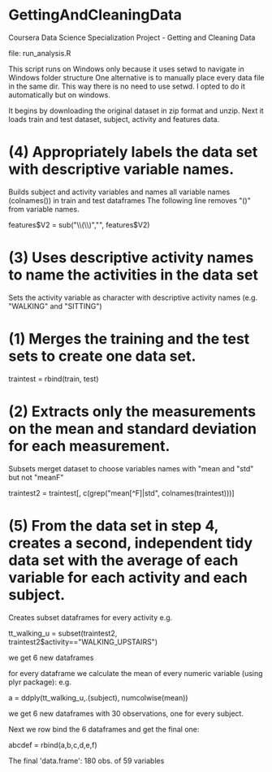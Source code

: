 GettingAndCleaningData
======================

Coursera Data Science Specialization Project - Getting and Cleaning Data

file: run_analysis.R

This script runs on Windows only because it uses setwd to navigate in Windows folder structure
One alternative is to manually place every data file in the same dir. This way there is no need to use setwd.
I opted to do it automatically but on windows.


It begins by downloading the original dataset in zip format and unzip.
Next it loads train and test dataset, subject, activity and features data.

# (4) Appropriately labels the data set with descriptive variable names.

Builds subject and activity variables and names all variable names (colnames()) in train and test dataframes
The following line removes "()" from variable names.

features$V2 = sub("\\(\\)","", features$V2)

# (3) Uses descriptive activity names to name the activities in the data set

Sets the activity variable as character with descriptive activity names (e.g. "WALKING" and "SITTING")

# (1) Merges the training and the test sets to create one data set.

traintest = rbind(train, test)


# (2) Extracts only the measurements on the mean and standard deviation for each measurement. 

Subsets merget dataset to choose variables names  with "mean and "std" but not "meanF"

traintest2 = traintest[, c(grep("mean[^F]|std", colnames(traintest)))]

# (5) From the data set in step 4, creates a second, independent tidy data set with the average of each variable for each activity and each subject.

Creates subset dataframes for every activity
e.g.

tt_walking_u = subset(traintest2, traintest2$activity=="WALKING_UPSTAIRS")

we get 6 new dataframes

for every dataframe we calculate the mean of every numeric variable (using plyr package):
e.g.

a = ddply(tt_walking_u,.(subject), numcolwise(mean))

we get 6 new dataframes with 30 observations, one for every subject.

Next we row bind the 6 dataframes and get the final one:

abcdef = rbind(a,b,c,d,e,f)

The final 'data.frame':	180 obs. of  59 variables



